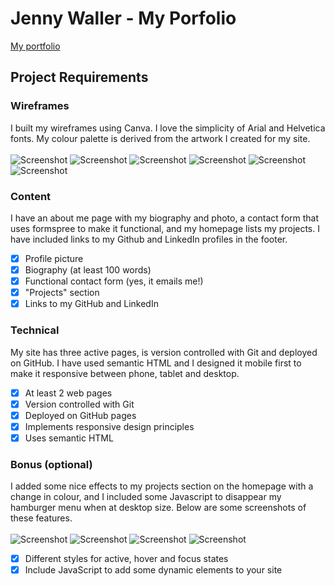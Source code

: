 # Jenny Waller - My Porfolio
[My portfolio](https://jdub-codes.github.io/shecodes_portfolio/index.html)
## Project Requirements
### Wireframes
I built my wireframes using Canva. I love the simplicity of Arial and Helvetica fonts. My colour palette is derived from the artwork I created for my site.  
<br />
![Screenshot](/Wireframes/Desktop_Wireframe_Home_1.png)
![Screenshot](/Wireframes/Desktop_Wireframe_About_2.png)
![Screenshot](/Wireframes/Desktop_Wireframe_Contact_3.png)
![Screenshot](/Wireframes/Mobile_Wireframe_Home_1.png)
![Screenshot](/Wireframes/Mobile_Wireframe_About_2.png)
![Screenshot](/Wireframes/Mobile_Wireframe_Contact_3.png)
### Content
I have an about me page with my biography and photo, a contact form that uses formspree to make it functional, and my homepage lists my projects. I have included links to my Github and LinkedIn profiles in the footer.
- [X] Profile picture
- [X] Biography (at least 100 words)
- [X] Functional contact form (yes, it emails me!)
- [X] "Projects" section
- [X] Links to my GitHub and LinkedIn
### Technical
My site has three active pages, is version controlled with Git and deployed on GitHub. I have used semantic HTML and I designed it mobile first to make it responsive between phone, tablet and desktop.
- [X] At least 2 web pages
- [X] Version controlled with Git
- [X] Deployed on GitHub pages
- [X] Implements responsive design principles
- [X] Uses semantic HTML
### Bonus (optional)
I added some nice effects to my projects section on the homepage with a change in colour, and I included some Javascript to disappear my hamburger menu when at desktop size. Below are some screenshots of these features.  
<br />
![Screenshot](/Screenshots/hover_screenshot.png)
![Screenshot](/Screenshots/myprojects_hover.png)
![Screenshot](/Screenshots/hamburger_menu.png)
![Screenshot](/Screenshots/mobile_menu.png)
- [X] Different styles for active, hover and focus states
- [X] Include JavaScript to add some dynamic elements to your site